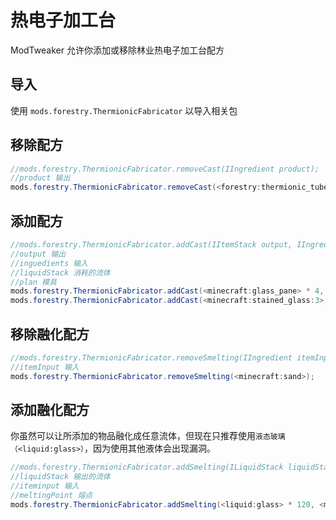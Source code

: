 # 热电子加工台

ModTweaker 允许你添加或移除林业热电子加工台配方

## 导入
使用 `mods.forestry.ThermionicFabricator` 以导入相关包

## 移除配方

```JAVA
//mods.forestry.ThermionicFabricator.removeCast(IIngredient product);
//product 输出
mods.forestry.ThermionicFabricator.removeCast(<forestry:thermionic_tubes:5>);
```


## 添加配方

```JAVA
//mods.forestry.ThermionicFabricator.addCast(IItemStack output, IIngredient[][] ingredients, ILiquidStack liquidStack, @Optional IItemStack plan);
//output 输出
//inguedients 输入
//liquidStack 消耗的流体
//plan 模具
mods.forestry.ThermionicFabricator.addCast(<minecraft:glass_pane> * 4, [[<minecraft:dirt>,null,null],[null,null,null],[null,null,null]], <liquid: glass> * 200);
mods.forestry.ThermionicFabricator.addCast(<minecraft:stained_glass:3>, [[<ore:dyeLightBlue>,null,null],[null,null,null],[null,null,null]], <liquid: glass> * 144, <forestry:wax_cast>);
```


## 移除融化配方
```JAVA
//mods.forestry.ThermionicFabricator.removeSmelting(IIngredient itemInput);
//itemInput 输入
mods.forestry.ThermionicFabricator.removeSmelting(<minecraft:sand>);

```

## 添加融化配方
你虽然可以让所添加的物品融化成任意流体，但现在只推荐使用`液态玻璃（<liquid:glass>）`，因为使用其他液体会出现漏洞。

```JAVA
//mods.forestry.ThermionicFabricator.addSmelting(ILiquidStack liquidStack, IItemStack itemInput, int meltingPoint);
//liquidStack 输出的流体
//iteminput 输入
//meltingPoint 熔点
mods.forestry.ThermionicFabricator.addSmelting(<liquid:glass> * 120, <minecraft:stone>, 500);
```
